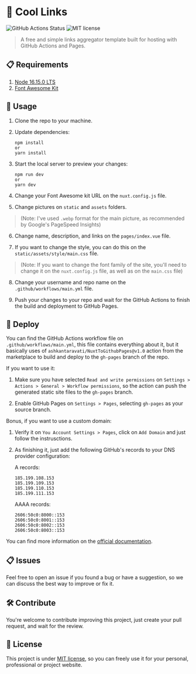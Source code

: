 
# 📎 Cool Links
![GitHub Actions Status](https://github.com/AmandaMartinsDev/cool-links/actions/workflows/main.yml/badge.svg)
![MIT license](https://img.shields.io/github/license/AmandaMartinsDev/cool-links)

> A free and simple links aggregator template built for hosting with GitHub Actions and Pages.

## 📋 Requirements

1. [Node 16.15.0 LTS](https://www.ruby-lang.org/)
2. [Font Awesome Kit](https://fontawesome.com/)

## 🔎 Usage

1. Clone the repo to your machine.

3. Update dependencies:

    ```console
    npm install
    or
    yarn install
    ```

3. Start the local server to preview your changes:

    ```console
    npm run dev
    or
    yarn dev
    ```

4. Change your Font Awesome kit URL on the `nuxt.config.js` file. 

5. Change pictures on `static` and `assets` folders. 

> (Note: I've used `.webp` format for the main picture, as recommended by Google's PageSpeed Insights)

6. Change name, description, and links on the `pages/index.vue` file.

7. If you want to change the style, you can do this on the `static/assets/style/main.css` file.

> (Note: If you want to change the font family of the site, you'll need to change it on the `nuxt.config.js` file, as well as on the `main.css` file)

8. Change your username and repo name on the `.github/workflows/main.yml` file.

4. Push your changes to your repo and wait for the GitHub Actions to finish the build and deployment to GitHub Pages.

## 🚀 Deploy

You can find the GitHub Actions workflow file on `.github/workflows/main.yml`, this file contains everything about it, but it basically uses of `ashkantaravati/NuxtToGithubPages@v1.0` action from the marketplace to build and deploy to the `gh-pages` branch of the repo.

If you want to use it:

1. Make sure you have selected `Read and write permissions` on `Settings > Actions > General > Workflow permissions`, so the action can push the generated static site files to the `gh-pages` branch.

2. Enable GitHub Pages on `Settings > Pages`, selecting `gh-pages` as your source branch.

Bonus, if you want to use a custom domain:

1. Verify it on `You Account Settings > Pages`, click on `Add Domain` and just follow the instrusctions.

2. As finishing it, just add the following GitHub's records to your DNS provider configuration:

    A records:
    ```
    185.199.108.153
    185.199.109.153
    185.199.110.153
    185.199.111.153
    ```

    AAAA records:
    ```
    2606:50c0:8000::153
    2606:50c0:8001::153
    2606:50c0:8002::153
    2606:50c0:8003::153
    ```

You can find more information on the [official documentation](https://docs.github.com/en/pages/configuring-a-custom-domain-for-your-github-pages-site/managing-a-custom-domain-for-your-github-pages-site#about-custom-domain-configuration).

## 📋 Issues

Feel free to open an issue if you found a bug or have a suggestion, so we can discuss the best way to improve or fix it.

## 🛠️ Contribute

You're welcome to contribute improving this project, just create your pull request, and wait for the review.

## 📜 License

This project is under [MIT license](LICENSE), so you can freely use it for your personal, professional or project website.